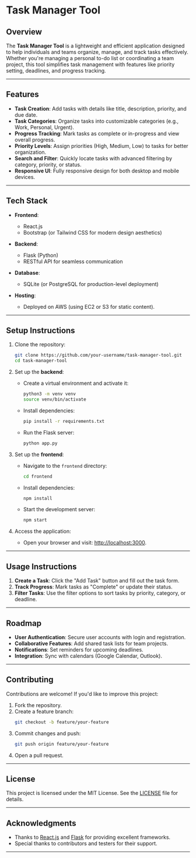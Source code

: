 # **Task Manager Tool**  

## **Overview**  
The **Task Manager Tool** is a lightweight and efficient application designed to help individuals and teams organize, manage, and track tasks effectively. Whether you're managing a personal to-do list or coordinating a team project, this tool simplifies task management with features like priority setting, deadlines, and progress tracking.

---

## **Features**  
- **Task Creation**: Add tasks with details like title, description, priority, and due date.  
- **Task Categories**: Organize tasks into customizable categories (e.g., Work, Personal, Urgent).  
- **Progress Tracking**: Mark tasks as complete or in-progress and view overall progress.  
- **Priority Levels**: Assign priorities (High, Medium, Low) to tasks for better organization.  
- **Search and Filter**: Quickly locate tasks with advanced filtering by category, priority, or status.  
- **Responsive UI**: Fully responsive design for both desktop and mobile devices.  

---

## **Tech Stack**  
- **Frontend**:  
  - React.js  
  - Bootstrap (or Tailwind CSS for modern design aesthetics)  

- **Backend**:  
  - Flask (Python)  
  - RESTful API for seamless communication  

- **Database**:  
  - SQLite (or PostgreSQL for production-level deployment)  

- **Hosting**:  
  - Deployed on AWS (using EC2 or S3 for static content).  

---

## **Setup Instructions**  
1. Clone the repository:  
   ```bash  
   git clone https://github.com/your-username/task-manager-tool.git  
   cd task-manager-tool  
   ```  

2. Set up the **backend**:  
   - Create a virtual environment and activate it:  
     ```bash  
     python3 -m venv venv  
     source venv/bin/activate  
     ```  
   - Install dependencies:  
     ```bash  
     pip install -r requirements.txt  
     ```  
   - Run the Flask server:  
     ```bash  
     python app.py  
     ```  

3. Set up the **frontend**:  
   - Navigate to the `frontend` directory:  
     ```bash  
     cd frontend  
     ```  
   - Install dependencies:  
     ```bash  
     npm install  
     ```  
   - Start the development server:  
     ```bash  
     npm start  
     ```  

4. Access the application:  
   - Open your browser and visit: [http://localhost:3000](http://localhost:3000).  

---

## **Usage Instructions**  
1. **Create a Task**: Click the "Add Task" button and fill out the task form.  
2. **Track Progress**: Mark tasks as "Complete" or update their status.  
3. **Filter Tasks**: Use the filter options to sort tasks by priority, category, or deadline.  

---

## **Roadmap**  
- **User Authentication**: Secure user accounts with login and registration.  
- **Collaborative Features**: Add shared task lists for team projects.  
- **Notifications**: Set reminders for upcoming deadlines.  
- **Integration**: Sync with calendars (Google Calendar, Outlook).  

---

## **Contributing**  
Contributions are welcome! If you'd like to improve this project:  
1. Fork the repository.  
2. Create a feature branch:  
   ```bash  
   git checkout -b feature/your-feature  
   ```  
3. Commit changes and push:  
   ```bash  
   git push origin feature/your-feature  
   ```  
4. Open a pull request.  

---

## **License**  
This project is licensed under the MIT License. See the [LICENSE](LICENSE) file for details.  

---

## **Acknowledgments**  
- Thanks to [React.js](https://reactjs.org/) and [Flask](https://flask.palletsprojects.com/) for providing excellent frameworks.  
- Special thanks to contributors and testers for their support.  

---